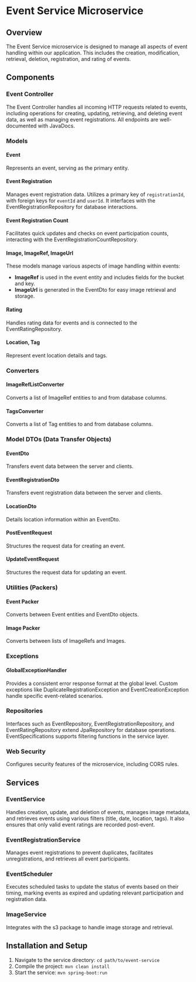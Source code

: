 # Event Service Microservice

## Overview
The Event Service microservice is designed to manage all aspects of event handling within our application. This includes the creation, modification, retrieval, deletion, registration, and rating of events.

## Components

### Event Controller
The Event Controller handles all incoming HTTP requests related to events, including operations for creating, updating, retrieving, and deleting event data, as well as managing event registrations. All endpoints are well-documented with JavaDocs.

### Models
#### Event
Represents an event, serving as the primary entity.
#### Event Registration
Manages event registration data. Utilizes a primary key of `registrationId`, with foreign keys for `eventId` and `userId`. It interfaces with the EventRegistrationRepository for database interactions.
#### Event Registration Count
Facilitates quick updates and checks on event participation counts, interacting with the EventRegistrationCountRepository.
#### Image, ImageRef, ImageUrl
These models manage various aspects of image handling within events:
- **ImageRef** is used in the event entity and includes fields for the bucket and key.
- **ImageUrl** is generated in the EventDto for easy image retrieval and storage.
#### Rating
Handles rating data for events and is connected to the EventRatingRepository.
#### Location, Tag
Represent event location details and tags.

### Converters
#### ImageRefListConverter
Converts a list of ImageRef entities to and from database columns.
#### TagsConverter
Converts a list of Tag entities to and from database columns.

### Model DTOs (Data Transfer Objects)
#### EventDto
Transfers event data between the server and clients.
#### EventRegistrationDto
Transfers event registration data between the server and clients.
#### LocationDto
Details location information within an EventDto.
#### PostEventRequest
Structures the request data for creating an event.
#### UpdateEventRequest
Structures the request data for updating an event.

### Utilities (Packers)
#### Event Packer
Converts between Event entities and EventDto objects.
#### Image Packer
Converts between lists of ImageRefs and Images.

### Exceptions
#### GlobalExceptionHandler
Provides a consistent error response format at the global level. Custom exceptions like DuplicateRegistrationException and EventCreationException handle specific event-related scenarios.

### Repositories
Interfaces such as EventRepository, EventRegistrationRepository, and EventRatingRepository extend JpaRepository for database operations. EventSpecifications supports filtering functions in the service layer.

### Web Security
Configures security features of the microservice, including CORS rules.

## Services
### EventService
Handles creation, update, and deletion of events, manages image metadata, and retrieves events using various filters (title, date, location, tags). It also ensures that only valid event ratings are recorded post-event.
### EventRegistrationService
Manages event registrations to prevent duplicates, facilitates unregistrations, and retrieves all event participants.
### EventScheduler
Executes scheduled tasks to update the status of events based on their timing, marking events as expired and updating relevant participation and registration data.
### ImageService
Integrates with the s3 package to handle image storage and retrieval.

## Installation and Setup
1. Navigate to the service directory: `cd path/to/event-service`
2. Compile the project: `mvn clean install`
3. Start the service: `mvn spring-boot:run`